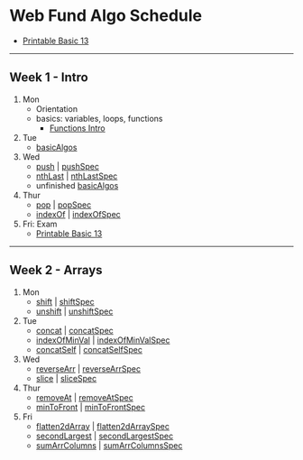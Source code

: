 # Web Fund Algo Schedule

- [Printable Basic 13](https://docs.google.com/document/d/1Vw-8ZzZy_kfkcK-6MUkXJNfNQ7qX9_nkxnIBNoVNdbM/edit#heading=h.wr6t3eu5n64f)

---

## Week 1 - Intro

1. Mon
   - Orientation
   - basics: variables, loops, functions
     - [Functions Intro](../functions-intro.md)
2. Tue
   - [basicAlgos](../basicAlgos.js)
3. Wed
   - [push](../recreated_methods/array/push.js) | [pushSpec](../spec/recreated_methods/array/pushSpec.js)
   - [nthLast](../arrays/nthLast.js) | [nthLastSpec](../spec/arrays/nthLastSpec.js)
   - unfinished [basicAlgos](../basicAlgos.js)
4. Thur
   - [pop](../recreated_methods/array/pop.js) | [popSpec](../spec/recreated_methods/array/popSpec.js)
   - [indexOf](../recreated_methods/array/indexOf.js) | [indexOfSpec](../spec/recreated_methods/array/indexOfSpec.js)
5. Fri: Exam
   - [Printable Basic 13](https://docs.google.com/document/d/1Vw-8ZzZy_kfkcK-6MUkXJNfNQ7qX9_nkxnIBNoVNdbM/edit#heading=h.wr6t3eu5n64f)

---

## Week 2 - Arrays

1. Mon
   - [shift](../recreated_methods/array/shift.js) | [shiftSpec](../spec/recreated_methods/array/shiftSpec.js)
   - [unshift](../recreated_methods/array/unshift.js) | [unshiftSpec](../spec/recreated_methods/array/unshiftSpec.js)
2. Tue
   - [concat](../recreated_methods/array/concat.js) | [concatSpec](../spec/recreated_methods/array/concatSpec.js)
   - [indexOfMinVal](../arrays/indexOfMinVal.js) | [indexOfMinValSpec](../spec/arrays/indexOfMinValSpec.js)
   - [concatSelf](../arrays/concatSelf.js) | [concatSelfSpec](../spec/arrays/concatSelfSpec.js)
3. Wed
   - [reverseArr](../arrays/reverseArr.js) | [reverseArrSpec](../spec/arrays/reverseArrSpec.js)
   - [slice](../recreated_methods/array/slice.js) | [sliceSpec](../spec/recreated_methods/array/sliceSpec.js)
4. Thur
   - [removeAt](../arrays/removeAt.js) | [removeAtSpec](../spec/arrays/removeAtSpec.js)
   - [minToFront](../arrays/minToFront.js) | [minToFrontSpec](../spec/arrays/minToFrontSpec.js)
5. Fri
   - [flatten2dArray](../arrays/flatten2dArray.js) | [flatten2dArraySpec](../spec/arrays/flatten2dArraySpec.js)
   - [secondLargest](../arrays/secondLargest.js) | [secondLargestSpec](../spec/arrays/secondLargestSpec.js)
   - [sumArrColumns](../arrays/sumArrColumns.js) | [sumArrColumnsSpec](../spec/arrays/sumArrColumnsSpec.js)
